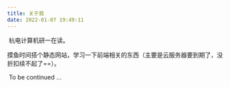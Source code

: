 ```yaml
---
title: 关于我
date: 2022-01-07 19:49:11
---
```




​	杭电计算机研一在读。

​	摸鱼时间搭个静态网站，学习一下前端相关的东西（主要是云服务器要到期了，没折扣续不起了==）。

​	To be continued ...


